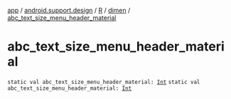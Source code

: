 [app](../../../index.md) / [android.support.design](../../index.md) / [R](../index.md) / [dimen](index.md) / [abc_text_size_menu_header_material](./abc_text_size_menu_header_material.md)

# abc_text_size_menu_header_material

`static val abc_text_size_menu_header_material: `[`Int`](https://kotlinlang.org/api/latest/jvm/stdlib/kotlin/-int/index.html)
`static val abc_text_size_menu_header_material: `[`Int`](https://kotlinlang.org/api/latest/jvm/stdlib/kotlin/-int/index.html)